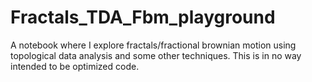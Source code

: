 # Fractals_TDA_Fbm_playground
A notebook where I explore fractals/fractional brownian motion using topological data analysis and some other techniques. This is in no way intended to be optimized code.
